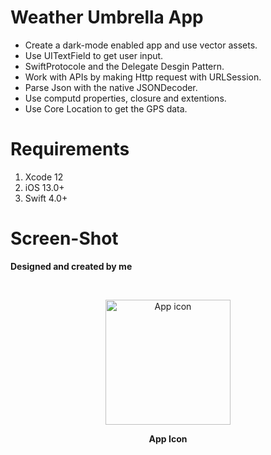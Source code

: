 # Weather Umbrella App
 - Create a dark-mode enabled app and use vector assets.
 - Use UITextField to get user input.
 - SwiftProtocole and the Delegate Desgin Pattern.
 - Work with APIs by making Http request with URLSession.
 - Parse Json with the native JSONDecoder.
 - Use computd properties, closure and extentions.
 - Use Core Location to get the GPS data.

# Requirements
1. Xcode 12
2. iOS 13.0+
3. Swift 4.0+


# Screen-Shot 
<p><b>Designed and created by me</b></p>
<br/>

<p align="center"> <img src="https://user-images.githubusercontent.com/29129003/101185027-0db73880-365a-11eb-8755-38c293c1fce8.png" width="200" height="200" title="App icon"> </p>
<p align="center"> <b>App Icon</b> </p>

